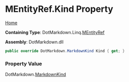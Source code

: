 # MEntityRef\.Kind Property

[Home](../../../../README.md)

**Containing Type**: DotMarkdown\.Linq\.[MEntityRef](../README.md)

**Assembly**: DotMarkdown\.dll

```csharp
public override DotMarkdown.MarkdownKind Kind { get; }
```

### Property Value

DotMarkdown\.[MarkdownKind](../../../MarkdownKind/README.md)

